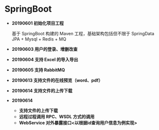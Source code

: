 # SpringBoot
* **20190601 初始化项目工程**

    基于 SpringBoot 构建的 Maven 工程，基础架构包括但不限于 SpringData JPA + Mysql + Redis + MQ
* **20190603 用户的登录、增删改查**
* **20190604 支持 Excel 的导入导出**
* **20190605 支持 RabbitMQ**
* **20190613 支持文件的在线预览（word、pdf）**
* **20190614 支持文件的上传下载**
* **20190614** 
	* **支持文件的上传下载**
	* **远程过程调用 RPC、WSDL 方式的调用**
	* **WebService 对外暴露接口<以根据id查询用户信息为例实现>**